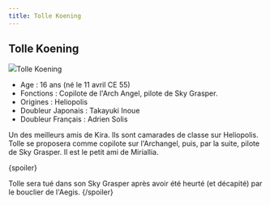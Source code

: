 ```yaml
---
title: Tolle Koening
---
```


Tolle Koening
-------------

![](/images/stories/saga/gundamseed/images/torl/tolle.jpg)Tolle Koening   
- Age : 16 ans (né le 11 avril CE 55)   
- Fonctions : Copilote de l'Arch Angel, pilote de Sky Grasper.   
- Origines : Heliopolis   
- Doubleur Japonais : Takayuki Inoue   
- Doubleur Français : Adrien Solis  
  
Un des meilleurs amis de Kira. Ils sont camarades de classe sur Heliopolis. Tolle se proposera comme copilote sur l'Archangel, puis, par la suite, pilote de Sky Grasper. Il est le petit ami de Miriallia.


{spoiler}
  
Tolle sera tué dans son Sky Grasper après avoir été heurté (et décapité) par le bouclier de l'Aegis.
{/spoiler}